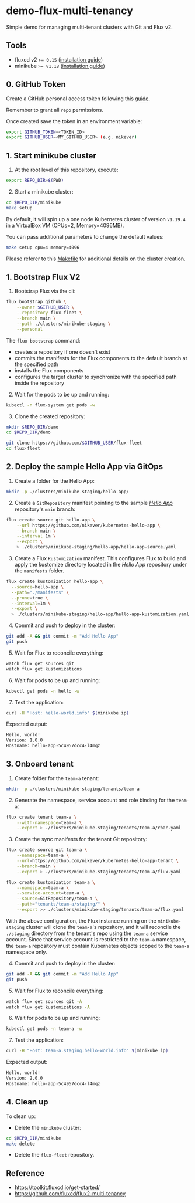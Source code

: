 # demo-flux-multi-tenancy

Simple demo for managing multi-tenant clusters with Git and Flux v2.

## Tools

- fluxcd v2 `>= 0.15` ([installation guide](https://toolkit.fluxcd.io/guides/installation/))
- minikube `>= v1.18` ([installation guide](https://minikube.sigs.k8s.io/docs/start/))

## 0. GitHub Token

Create a GitHub personal access token following this [guide](https://docs.github.com/en/github/authenticating-to-github/creating-a-personal-access-token).

Remember to grant all `repo` permissions.

Once created save the token in an environment variable:

```bash
export GITHUB_TOKEN=<TOKEN_ID>
export GITHUB_USER=<MY_GITHUB_USER> (e.g. nikever)
```

## 1. Start minikube cluster

1. At the root level of this repository, execute:

```bash
export REPO_DIR=$(PWD)
```

2. Start a minikube cluster:

```bash
cd $REPO_DIR/minikube
make setup
```

By default, it will spin up a one node Kubernetes cluster of version `v1.19.4` in a VirtualBox VM (CPUs=2, Memory=4096MB).

You can pass additional parameters to change the default values:

```bash
make setup cpu=4 memory=4096
```

Please referer to this [Makefile](minikube/Makefile) for additional details on the cluster creation.

## 1. Bootstrap Flux V2

1. Bootstrap Flux via the cli:

```bash
flux bootstrap github \
    --owner $GITHUB_USER \
    --repository flux-fleet \
    --branch main \
    --path ./clusters/minikube-staging \
    --personal
```

The `flux bootstrap` command:

- creates a repository if one doesn't exist
- commits the manifests for the Flux components to the default branch at the specified path
- installs the Flux components
- configures the target cluster to synchronize with the specified path inside the repository

2. Wait for the pods to be up and running:

```bash
kubectl -n flux-system get pods -w
```

3. Clone the created repository:

```bash
mkdir $REPO_DIR/demo
cd $REPO_DIR/demo

git clone https://github.com/$GITHUB_USER/flux-fleet
cd flux-fleet
```

## 2. Deploy the sample Hello App via GitOps

1. Create a folder for the Hello App:

```bash
mkdir -p ./clusters/minikube-staging/hello-app/
```

2. Create a `GitRepository` manifest pointing to the sample [*Hello App*](https://github.com/nikever/kubernetes-hello-app) repository's `main` branch:

```bash
flux create source git hello-app \
    --url https://github.com/nikever/kubernetes-hello-app \
    --branch main \
    --interval 1m \
    --export \
    > ./clusters/minikube-staging/hello-app/hello-app-source.yaml
```

3. Create a Flux `Kustomization` manifest. This configures Flux to build and apply the kustomize directory located in the *Hello App* repository under the `manifests` folder.

```bash
flux create kustomization hello-app \
  --source=hello-app \
  --path="./manifests" \
  --prune=true \
  --interval=1m \
  --export \
  > ./clusters/minikube-staging/hello-app/hello-app-kustomization.yaml
```

4. Commit and push to deploy in the cluster:

```bash
git add -A && git commit -m "Add Hello App"
git push
```

5. Wait for Flux to reconcile everything:

```bash
watch flux get sources git
watch flux get kustomizations
```

6. Wait for pods to be up and running:

```bash
kubectl get pods -n hello -w
```

7. Test the application:

```bash
curl -H "Host: hello-world.info" $(minikube ip)
```

Expected output:

```bash
Hello, world!
Version: 1.0.0
Hostname: hello-app-5c4957dcc4-l4mqz
```

## 3. Onboard tenant

1. Create folder for the `team-a` tenant:

```bash
mkdir -p ./clusters/minikube-staging/tenants/team-a
```

2. Generate the namespace, service account and role binding for the `team-a`:

```bash
flux create tenant team-a \
    --with-namespace=team-a \
    --export > ./clusters/minikube-staging/tenants/team-a/rbac.yaml
```

3. Create the sync manifests for the tenant Git repository:

```bash
flux create source git team-a \
    --namespace=team-a \
    --url=https://github.com/nikever/kubernetes-hello-app-tenant \
    --branch=main \
    --export > ./clusters/minikube-staging/tenants/team-a/flux.yaml

flux create kustomization team-a \
    --namespace=team-a \
    --service-account=team-a \
    --source=GitRepository/team-a \
    --path="tenants/team-a/staging/" \
    --export >> ./clusters/minikube-staging/tenants/team-a/flux.yaml
```

With the above configuration, the Flux instance running on the `minikube-staging` cluster will clone the `team-a`'s repository, and it will reconcile the `./staging` directory from the tenant's repo using the `team-a` service account. Since that service account is restricted to the `team-a` namespace, the `team-a` repository must contain Kubernetes objects scoped to the `team-a` namespace only.


4. Commit and push to deploy in the cluster:

```bash
git add -A && git commit -m "Add Hello App"
git push
```

5. Wait for Flux to reconcile everything:

```bash
watch flux get sources git -A
watch flux get kustomizations -A
```

6. Wait for pods to be up and running:

```bash
kubectl get pods -n team-a -w
```

7. Test the application:

```bash
curl -H "Host: team-a.staging.hello-world.info" $(minikube ip)
```

Expected output:

```bash
Hello, world!
Version: 2.0.0
Hostname: hello-app-5c4957dcc4-l4mqz
```

## 4. Clean up

To clean up:

- Delete the `minikube` cluster:

```bash
cd $REPO_DIR/minikube
make delete
```

- Delete the `flux-fleet` repository.

## Reference

- <https://toolkit.fluxcd.io/get-started/>
- <https://github.com/fluxcd/flux2-multi-tenancy>
